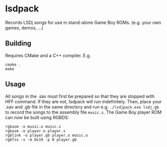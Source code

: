 # lsdpack

Records LSDj songs for use in stand-alone Game Boy ROMs. (e.g. your own games, demos, ...)

## Building

Requires CMake and a C++ compiler. E.g.

    cmake .
    make

## Usage

All songs in the .sav must first be prepared so that they are stopped with HFF command. If they are not, lsdpack will run indefinitely. Then, place your .sav and .gb file in the same directory and run e.g. `./lsdjpack.exe lsdj.gb` to record the songs to the assembly file `music.s`. The Game Boy player ROM can now be built using RGBDS:

    rgbasm -o music.o music.s
    rgbasm -o player.o player.s
    rgblink -o player.gb player.o music.o
    rgbfix -v -m 0x19 -p 0 player.gb
